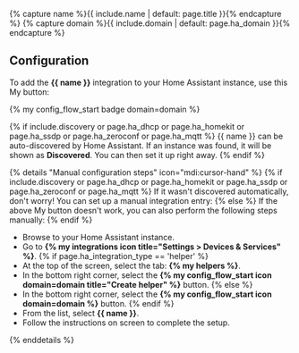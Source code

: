 {% capture name %}{{ include.name | default: page.title }}{% endcapture %}
{% capture domain %}{{ include.domain | default: page.ha_domain }}{% endcapture %}

## Configuration

To add the **{{ name }}** integration to your Home Assistant instance, use this My button:

{% my config_flow_start badge domain=domain %}

{% if include.discovery or page.ha_dhcp or page.ha_homekit or page.ha_ssdp or page.ha_zeroconf or page.ha_mqtt %}
{{ name }} can be auto-discovered by Home Assistant. If an instance was found,
it will be shown as **Discovered**. You can then set it up right away.
{% endif %}

{% details "Manual configuration steps" icon="mdi:cursor-hand" %}
{% if include.discovery or page.ha_dhcp or page.ha_homekit or page.ha_ssdp or page.ha_zeroconf or page.ha_mqtt %}
If it wasn't discovered automatically, don't worry! You can set up a
manual integration entry:
{% else %}
If the above My button doesn't work, you can also perform the following steps
manually:
{% endif %}

- Browse to your Home Assistant instance.
- Go to **{% my integrations icon title="Settings > Devices & Services" %}**.
{% if page.ha_integration_type == 'helper' %}
- At the top of the screen, select the tab: **{% my helpers %}**.
- In the bottom right corner, select the
  **{% my config_flow_start icon domain=domain title="Create helper" %}** button.
{% else %}
- In the bottom right corner, select the
  **{% my config_flow_start icon domain=domain %}** button.
{% endif %}
- From the list, select **{{ name }}**.
- Follow the instructions on screen to complete the setup.

{% enddetails %}
